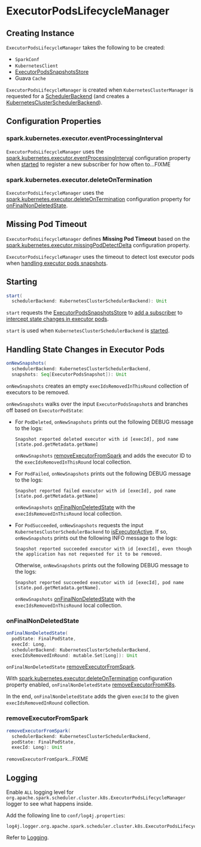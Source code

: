 # ExecutorPodsLifecycleManager

## Creating Instance

`ExecutorPodsLifecycleManager` takes the following to be created:

* <span id="conf"> `SparkConf`
* <span id="kubernetesClient"> `KubernetesClient`
* <span id="snapshotsStore"> [ExecutorPodsSnapshotsStore](ExecutorPodsSnapshotsStore.md)
* <span id="removedExecutorsCache"> Guava `Cache`

`ExecutorPodsLifecycleManager` is created when `KubernetesClusterManager` is requested for a [SchedulerBackend](KubernetesClusterManager.md#createSchedulerBackend) (and creates a [KubernetesClusterSchedulerBackend](KubernetesClusterSchedulerBackend.md#lifecycleEventHandler)).

## Configuration Properties

### <span id="eventProcessingInterval"> spark.kubernetes.executor.eventProcessingInterval

`ExecutorPodsLifecycleManager` uses the [spark.kubernetes.executor.eventProcessingInterval](configuration-properties.md#spark.kubernetes.executor.eventProcessingInterval) configuration property when [started](#start) to register a new subscriber for how often to...FIXME

### <span id="shouldDeleteExecutors"> spark.kubernetes.executor.deleteOnTermination

`ExecutorPodsLifecycleManager` uses the [spark.kubernetes.executor.deleteOnTermination](configuration-properties.md#spark.kubernetes.executor.deleteOnTermination) configuration property for [onFinalNonDeletedState](#onFinalNonDeletedState).

## <span id="missingPodDetectDelta"> Missing Pod Timeout

`ExecutorPodsLifecycleManager` defines **Missing Pod Timeout** based on the [spark.kubernetes.executor.missingPodDetectDelta](configuration-properties.md#spark.kubernetes.executor.missingPodDetectDelta) configuration property.

`ExecutorPodsLifecycleManager` uses the timeout to detect lost executor pods when [handling executor pods snapshots](#onNewSnapshots).

## <span id="start"> Starting

```scala
start(
  schedulerBackend: KubernetesClusterSchedulerBackend): Unit
```

`start` requests the [ExecutorPodsSnapshotsStore](#snapshotsStore) to [add a subscriber](ExecutorPodsSnapshotsStore.md#addSubscriber) to [intercept state changes in executor pods](#onNewSnapshots).

`start` is used when `KubernetesClusterSchedulerBackend` is [started](KubernetesClusterSchedulerBackend.md#start).

## <span id="onNewSnapshots"> Handling State Changes in Executor Pods

```scala
onNewSnapshots(
  schedulerBackend: KubernetesClusterSchedulerBackend,
  snapshots: Seq[ExecutorPodsSnapshot]): Unit
```

`onNewSnapshots` creates an empty `execIdsRemovedInThisRound` collection of executors to be removed.

`onNewSnapshots` walks over the input `ExecutorPodsSnapshot`s and branches off based on `ExecutorPodState`:

* For `PodDeleted`, `onNewSnapshots` prints out the following DEBUG message to the logs:

    ```text
    Snapshot reported deleted executor with id [execId], pod name [state.pod.getMetadata.getName]
    ```

    `onNewSnapshots` [removeExecutorFromSpark](#removeExecutorFromSpark) and adds the executor ID to the `execIdsRemovedInThisRound` local collection.

* For `PodFailed`, `onNewSnapshots` prints out the following DEBUG message to the logs:

    ```text
    Snapshot reported failed executor with id [execId], pod name [state.pod.getMetadata.getName]
    ```

    `onNewSnapshots` [onFinalNonDeletedState](#onFinalNonDeletedState) with the `execIdsRemovedInThisRound` local collection.

* For `PodSucceeded`, `onNewSnapshots` requests the input `KubernetesClusterSchedulerBackend` to [isExecutorActive](KubernetesClusterSchedulerBackend.md#isExecutorActive). If so, `onNewSnapshots` prints out the following INFO message to the logs:

    ```text
    Snapshot reported succeeded executor with id [execId], even though the application has not requested for it to be removed.
    ```

    Otherwise, `onNewSnapshots` prints out the following DEBUG message to the logs:

    ```text
    Snapshot reported succeeded executor with id [execId], pod name [state.pod.getMetadata.getName].
    ```

    `onNewSnapshots` [onFinalNonDeletedState](#onFinalNonDeletedState) with the `execIdsRemovedInThisRound` local collection.

### <span id="onFinalNonDeletedState"> onFinalNonDeletedState

```scala
onFinalNonDeletedState(
  podState: FinalPodState,
  execId: Long,
  schedulerBackend: KubernetesClusterSchedulerBackend,
  execIdsRemovedInRound: mutable.Set[Long]): Unit
```

`onFinalNonDeletedState` [removeExecutorFromSpark](#removeExecutorFromSpark).

With [spark.kubernetes.executor.deleteOnTermination](#shouldDeleteExecutors) configuration property enabled, `onFinalNonDeletedState` [removeExecutorFromK8s](#removeExecutorFromK8s).

In the end, `onFinalNonDeletedState` adds the given `execId` to the given `execIdsRemovedInRound` collection.

### <span id="removeExecutorFromSpark"> removeExecutorFromSpark

```scala
removeExecutorFromSpark(
  schedulerBackend: KubernetesClusterSchedulerBackend,
  podState: FinalPodState,
  execId: Long): Unit
```

`removeExecutorFromSpark`...FIXME

## Logging

Enable `ALL` logging level for `org.apache.spark.scheduler.cluster.k8s.ExecutorPodsLifecycleManager` logger to see what happens inside.

Add the following line to `conf/log4j.properties`:

```text
log4j.logger.org.apache.spark.scheduler.cluster.k8s.ExecutorPodsLifecycleManager=ALL
```

Refer to [Logging](spark-logging.md).